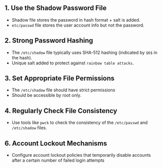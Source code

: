 
## 1. Use the Shadow Password File
- Shadow file stores the password in hash format + salt is added.
- `etc/passwd` file stores the user account info but not the password.
## 2. Strong Password Hashing
 - The `/etc/shadow` file typically uses SHA-512 hashing (indicated by `$6$` in the hash).
 - Unique salt added to protect against `rainbow table attacks`.


## 3. Set Appropriate File Permissions

- The `/etc/shadow` file should have strict permissions
- Should be accessible by root only.

## 4. Regularly Check File Consistency
- Use tools like `pwck` to check the consistency of the `/etc/passwd` and `/etc/shadow` files. 
## 6. Account Lockout Mechanisms
- Configure account lockout policies that temporarily disable accounts after a certain number of failed login attempts